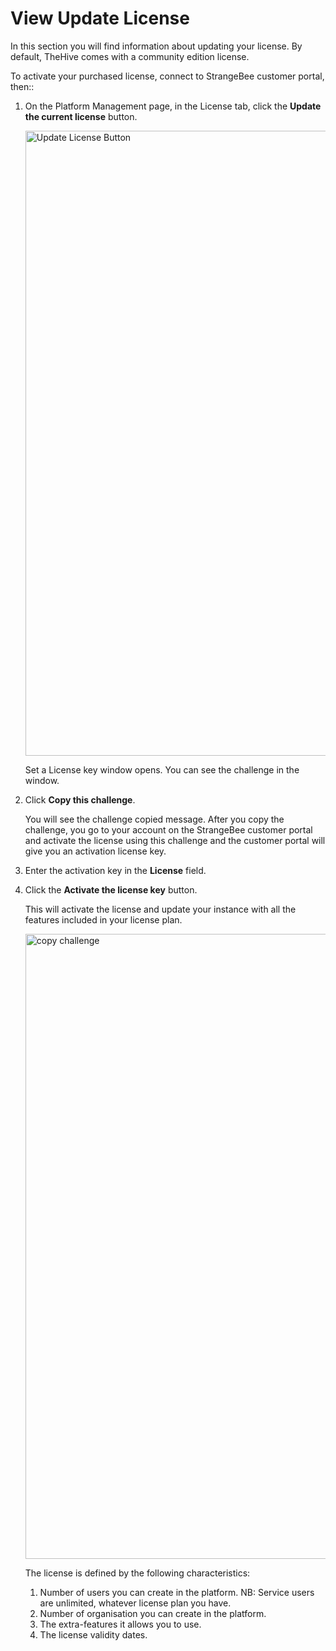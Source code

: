 # View Update License

In this section you will find information about updating your license.
By default, TheHive comes with a community edition license.

To activate your purchased license, connect to StrangeBee customer portal, then::

1. On the Platform Management page, in the License tab, click the **Update the current license** button.

    <img src="../images/update-license-button.png" alt="Update License Button" width="1000" height="1000"/>

    Set a License key window opens. You can see the challenge in the window.
   
1. Click **Copy this challenge**.

    You will see the challenge copied message.
    After you copy the challenge, you go to your account on the StrangeBee customer portal and activate the license using this challenge and the customer portal will give you an activation license key.

1. Enter the activation key in the **License** field.
1. Click the **Activate the license key** button.

    This will activate the license and update your instance with all the features included in your license plan.

    <img src="../images/copy-challenge.png" alt="copy challenge" width="1000" height="1000"/>

    The license is defined by the following characteristics:

    1. Number of users you can create in the platform. NB: Service users are unlimited, whatever license plan you have.
    1. Number of organisation you can create in the platform.
    1. The extra-features it allows you to use.
    1. The license validity dates.
